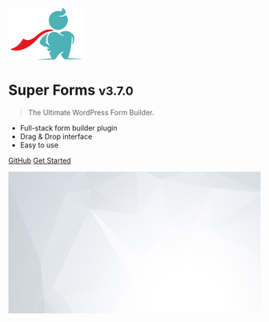 ![logo](_media/icon.png)

# Super Forms <small>v3.7.0</small>

> The Ultimate WordPress Form Builder.

- Full-stack form builder plugin
- Drag & Drop interface
- Easy to use

[GitHub](https://github.com/QingWei-Li/docsify/)
[Get Started](#docsify)

![](_media/bg2.jpg)